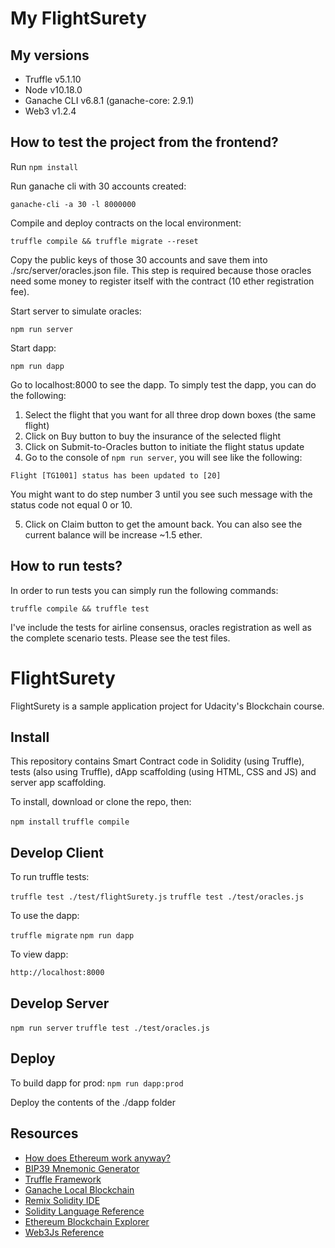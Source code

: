 # My FlightSurety

## My versions

* Truffle v5.1.10
* Node v10.18.0
* Ganache CLI v6.8.1 (ganache-core: 2.9.1)
* Web3 v1.2.4

## How to test the project from the frontend?

Run `npm install`

Run ganache cli with 30 accounts created:

`ganache-cli -a 30 -l 8000000`

Compile and deploy contracts on the local environment:

`truffle compile && truffle migrate --reset`

Copy the public keys of those 30 accounts and save them into ./src/server/oracles.json file. This step is required because those oracles need some money to register itself with the contract (10 ether registration fee).

Start server to simulate oracles:

`npm run server`

Start dapp:

`npm run dapp`

Go to localhost:8000 to see the dapp. To simply test the dapp, you can do the following:
1. Select the flight that you want for all three drop down boxes (the same flight)
2. Click on Buy button to buy the insurance of the selected flight
3. Click on Submit-to-Oracles button to initiate the flight status update
4. Go to the console of `npm run server`, you will see like the following:

`Flight [TG1001] status has been updated to [20]`

You might want to do step number 3 until you see such message with the status code not equal 0 or 10.

5. Click on Claim button to get the amount back. You can also see the current balance will be increase ~1.5 ether.

## How to run tests?

In order to run tests you can simply run the following commands:

`truffle compile && truffle test`

I've include the tests for airline consensus, oracles registration as well as the complete scenario tests. Please see the test files.

# FlightSurety

FlightSurety is a sample application project for Udacity's Blockchain course.

## Install

This repository contains Smart Contract code in Solidity (using Truffle), tests (also using Truffle), dApp scaffolding (using HTML, CSS and JS) and server app scaffolding.

To install, download or clone the repo, then:

`npm install`
`truffle compile`

## Develop Client

To run truffle tests:

`truffle test ./test/flightSurety.js`
`truffle test ./test/oracles.js`

To use the dapp:

`truffle migrate`
`npm run dapp`

To view dapp:

`http://localhost:8000`

## Develop Server

`npm run server`
`truffle test ./test/oracles.js`

## Deploy

To build dapp for prod:
`npm run dapp:prod`

Deploy the contents of the ./dapp folder


## Resources

* [How does Ethereum work anyway?](https://medium.com/@preethikasireddy/how-does-ethereum-work-anyway-22d1df506369)
* [BIP39 Mnemonic Generator](https://iancoleman.io/bip39/)
* [Truffle Framework](http://truffleframework.com/)
* [Ganache Local Blockchain](http://truffleframework.com/ganache/)
* [Remix Solidity IDE](https://remix.ethereum.org/)
* [Solidity Language Reference](http://solidity.readthedocs.io/en/v0.4.24/)
* [Ethereum Blockchain Explorer](https://etherscan.io/)
* [Web3Js Reference](https://github.com/ethereum/wiki/wiki/JavaScript-API)
